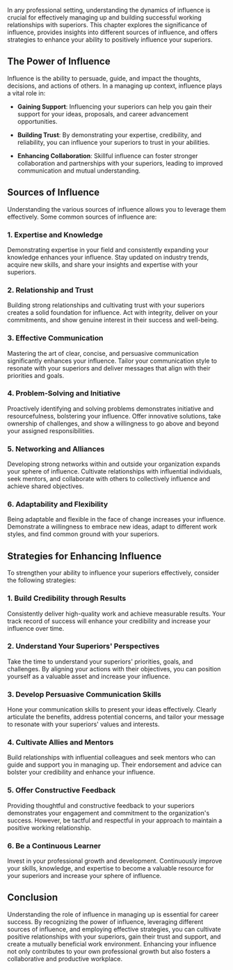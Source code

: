 
In any professional setting, understanding the dynamics of influence is crucial for effectively managing up and building successful working relationships with superiors. This chapter explores the significance of influence, provides insights into different sources of influence, and offers strategies to enhance your ability to positively influence your superiors.

The Power of Influence
----------------------

Influence is the ability to persuade, guide, and impact the thoughts, decisions, and actions of others. In a managing up context, influence plays a vital role in:

* **Gaining Support**: Influencing your superiors can help you gain their support for your ideas, proposals, and career advancement opportunities.

* **Building Trust**: By demonstrating your expertise, credibility, and reliability, you can influence your superiors to trust in your abilities.

* **Enhancing Collaboration**: Skillful influence can foster stronger collaboration and partnerships with your superiors, leading to improved communication and mutual understanding.

Sources of Influence
--------------------

Understanding the various sources of influence allows you to leverage them effectively. Some common sources of influence are:

### 1. **Expertise and Knowledge**

Demonstrating expertise in your field and consistently expanding your knowledge enhances your influence. Stay updated on industry trends, acquire new skills, and share your insights and expertise with your superiors.

### 2. **Relationship and Trust**

Building strong relationships and cultivating trust with your superiors creates a solid foundation for influence. Act with integrity, deliver on your commitments, and show genuine interest in their success and well-being.

### 3. **Effective Communication**

Mastering the art of clear, concise, and persuasive communication significantly enhances your influence. Tailor your communication style to resonate with your superiors and deliver messages that align with their priorities and goals.

### 4. **Problem-Solving and Initiative**

Proactively identifying and solving problems demonstrates initiative and resourcefulness, bolstering your influence. Offer innovative solutions, take ownership of challenges, and show a willingness to go above and beyond your assigned responsibilities.

### 5. **Networking and Alliances**

Developing strong networks within and outside your organization expands your sphere of influence. Cultivate relationships with influential individuals, seek mentors, and collaborate with others to collectively influence and achieve shared objectives.

### 6. **Adaptability and Flexibility**

Being adaptable and flexible in the face of change increases your influence. Demonstrate a willingness to embrace new ideas, adapt to different work styles, and find common ground with your superiors.

Strategies for Enhancing Influence
----------------------------------

To strengthen your ability to influence your superiors effectively, consider the following strategies:

### 1. **Build Credibility through Results**

Consistently deliver high-quality work and achieve measurable results. Your track record of success will enhance your credibility and increase your influence over time.

### 2. **Understand Your Superiors' Perspectives**

Take the time to understand your superiors' priorities, goals, and challenges. By aligning your actions with their objectives, you can position yourself as a valuable asset and increase your influence.

### 3. **Develop Persuasive Communication Skills**

Hone your communication skills to present your ideas effectively. Clearly articulate the benefits, address potential concerns, and tailor your message to resonate with your superiors' values and interests.

### 4. **Cultivate Allies and Mentors**

Build relationships with influential colleagues and seek mentors who can guide and support you in managing up. Their endorsement and advice can bolster your credibility and enhance your influence.

### 5. **Offer Constructive Feedback**

Providing thoughtful and constructive feedback to your superiors demonstrates your engagement and commitment to the organization's success. However, be tactful and respectful in your approach to maintain a positive working relationship.

### 6. **Be a Continuous Learner**

Invest in your professional growth and development. Continuously improve your skills, knowledge, and expertise to become a valuable resource for your superiors and increase your sphere of influence.

Conclusion
----------

Understanding the role of influence in managing up is essential for career success. By recognizing the power of influence, leveraging different sources of influence, and employing effective strategies, you can cultivate positive relationships with your superiors, gain their trust and support, and create a mutually beneficial work environment. Enhancing your influence not only contributes to your own professional growth but also fosters a collaborative and productive workplace.
